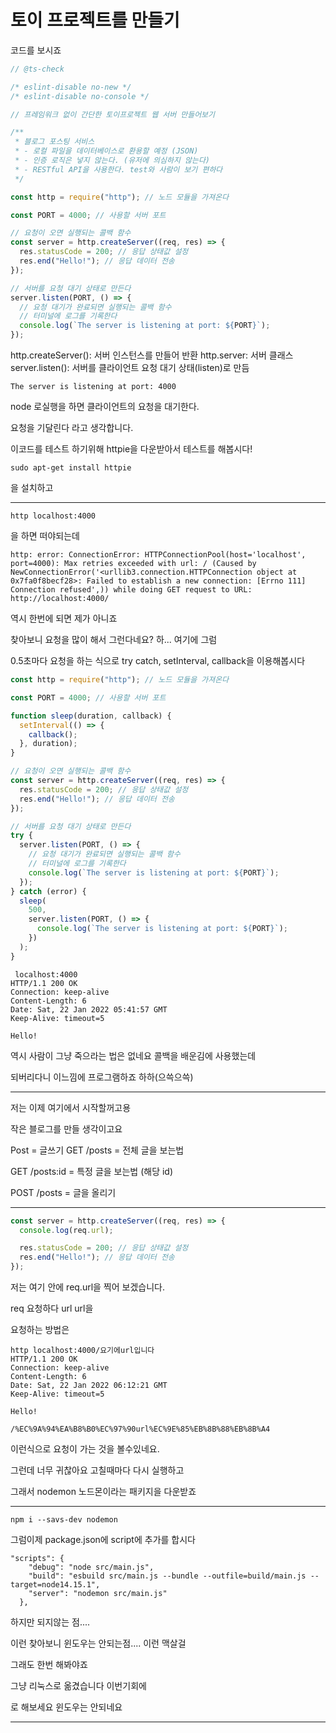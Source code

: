 # 토이 프로젝트를 만들기

코드를 보시죠

```js
// @ts-check

/* eslint-disable no-new */
/* eslint-disable no-console */

// 프레임워크 없이 간단한 토이프로젝트 웹 서버 만들어보기

/**
 * 블로그 포스팅 서비스
 * - 로컬 파일을 데이터베이스로 환용할 예정 (JSON)
 * - 인증 로직은 넣지 않는다. (유저에 의심하지 않는다)
 * - RESTful API을 사용한다. test와 사람이 보기 편하다
 */

const http = require("http"); // 노드 모듈을 가져온다

const PORT = 4000; // 사용할 서버 포트

// 요청이 오면 실행되는 콜백 함수
const server = http.createServer((req, res) => {
  res.statusCode = 200; // 응답 상태값 설정
  res.end("Hello!"); // 응답 데이터 전송
});

// 서버를 요청 대기 상태로 만든다
server.listen(PORT, () => {
  // 요청 대기가 완료되면 실행되는 콜백 함수
  // 터미널에 로그를 기록한다
  console.log(`The server is listening at port: ${PORT}`);
});
```

http.createServer(): 서버 인스턴스를 만들어 반환
http.server: 서버 클래스
server.listen(): 서버를 클라이언트 요청 대기 상태(listen)로 만듬

```
The server is listening at port: 4000
```

node 로실행을 하면 클라이언트의 요청을 대기한다.

요청을 기달린다 라고 생각합니다.

이코드를 테스트 하기위해 httpie을 다운받아서 테스트를 해봅시다!

```
sudo apt-get install httpie
```

을 설치하고

---

```
http localhost:4000
```

을 하면 떠야되는데

```
http: error: ConnectionError: HTTPConnectionPool(host='localhost', port=4000): Max retries exceeded with url: / (Caused by NewConnectionError('<urllib3.connection.HTTPConnection object at 0x7fa0f8becf28>: Failed to establish a new connection: [Errno 111] Connection refused',)) while doing GET request to URL: http://localhost:4000/
```

역시 한번에 되면 제가 아니죠

찾아보니 요청을 많이 해서 그런다네요? 하... 여기에 그럼

0.5초마다 요청을 하는 식으로 try catch, setInterval, callback을 이용해봅시다

```js
const http = require("http"); // 노드 모듈을 가져온다

const PORT = 4000; // 사용할 서버 포트

function sleep(duration, callback) {
  setInterval(() => {
    callback();
  }, duration);
}

// 요청이 오면 실행되는 콜백 함수
const server = http.createServer((req, res) => {
  res.statusCode = 200; // 응답 상태값 설정
  res.end("Hello!"); // 응답 데이터 전송
});

// 서버를 요청 대기 상태로 만든다
try {
  server.listen(PORT, () => {
    // 요청 대기가 완료되면 실행되는 콜백 함수
    // 터미널에 로그를 기록한다
    console.log(`The server is listening at port: ${PORT}`);
  });
} catch (error) {
  sleep(
    500,
    server.listen(PORT, () => {
      console.log(`The server is listening at port: ${PORT}`);
    })
  );
}
```

```
 localhost:4000
HTTP/1.1 200 OK
Connection: keep-alive
Content-Length: 6
Date: Sat, 22 Jan 2022 05:41:57 GMT
Keep-Alive: timeout=5

Hello!
```

역시 사람이 그냥 죽으라는 법은 없네요 콜백을 배운김에 사용했는데

되버리다니 이느낌에 프로그램하죠 하하(으쓱으쓱)

---

저는 이제 여기에서 시작할꺼고용

작은 블로그를 만들 생각이고요

Post = 글쓰기
GET /posts = 전체 글을 보는법

GET /posts:id = 특정 글을 보는법
(해당 id)

POST /posts = 글을 올리기

---

```js
const server = http.createServer((req, res) => {
  console.log(req.url);

  res.statusCode = 200; // 응답 상태값 설정
  res.end("Hello!"); // 응답 데이터 전송
});
```

저는 여기 안에 req.url을 찍어 보겠습니다.

req 요청하다
url url을

요청하는 방법은

```
http localhost:4000/요기에url입니다
HTTP/1.1 200 OK
Connection: keep-alive
Content-Length: 6
Date: Sat, 22 Jan 2022 06:12:21 GMT
Keep-Alive: timeout=5

Hello!
```

```
/%EC%9A%94%EA%B8%B0%EC%97%90url%EC%9E%85%EB%8B%88%EB%8B%A4
```

이런식으로 요청이 가는 것을 볼수있네요.

그런데 너무 귀찮아요 고칠때마다 다시 실행하고

그래서 nodemon 노드몬이라는 패키지을 다운받죠

---

```
npm i --savs-dev nodemon
```

그럼이제 package.json에 script에 추가를 합시다

```
"scripts": {
    "debug": "node src/main.js",
    "build": "esbuild src/main.js --bundle --outfile=build/main.js --target=node14.15.1",
    "server": "nodemon src/main.js"
  },
```

하지만 되지않는 점....

이런 찾아보니 윈도우는 안되는점.... 이런 맥살걸

그래도 한번 해봐야죠

그냥 리눅스로 옮겼습니다 이번기회에

로 해보세요 윈도우는 안되네요

---
